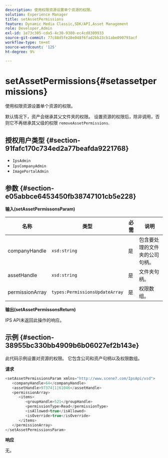 ```yaml
---
description: 使用权限资源设置单个资源的权限。
solution: Experience Manager
title: setAssetPermissions
feature: Dynamic Media Classic,SDK/API,Asset Management
role: Developer,Admin
exl-id: 1e73c305-cda5-4c30-9380-ec4cd8309933
source-git-commit: 77c88d5fe20e048f6fad2bb23cb1abe090793acf
workflow-type: tm+mt
source-wordcount: '125'
ht-degree: 9%

---
```


# setAssetPermissions{#setassetpermissions}

使用权限资源设置单个资源的权限。

默认情况下，资产会继承其父文件夹的权限。 设置资源的权限后，除非调用，否则它不再继承其父级的权限 `removeAssetPermissions`.

## 授权用户类型 {#section-91fafc170c734ed2a77beafda9221768}

* `IpsAdmin`
* `IpsCompanyAdmin`
* `ImagePortalAdmin`

## 参数 {#section-e05abbce6453450fb38747101cb5e228}

**输入(setAssetPermissonsParam)**

| 名称 | 类型 | 必需 | 说明 |
|---|---|---|---|
| companyHandle | `xsd:string` | 是 | 包含要处理的文件夹的公司句柄。 |
| assetHandle | `xsd:string` | 是 | 文件夹句柄。 |
| permissionArray | `types:PermissionsUpdateArray` | 是 | 权限数组。 |

**输出(setAssetPermissonsReturn)**

IPS API未返回此操作的响应。

## 示例 {#section-38955bc330bb4909b6b06027ef2b143e}

此代码示例设置对资源的权限。 它包含公司和资产句柄以及权限数组。

**请求**

```java
<setAssetPermissionsParam xmlns="http://www.scene7.com/IpsApi/xsd">
   <companyHandle>64</companyHandle>
   <assetHandle>97374|1|61046</assetHandle>
   <permissionArray>
      <items>
         <groupHandle>521</groupHandle>
         <permissionType>Read</permissionType>
         <isAllowed>true</isAllowed>
         <isOverride>true</isOverride>
      </items>
   </permissionArray>
</setAssetPermissionsParam>
```

**响应**

无。
